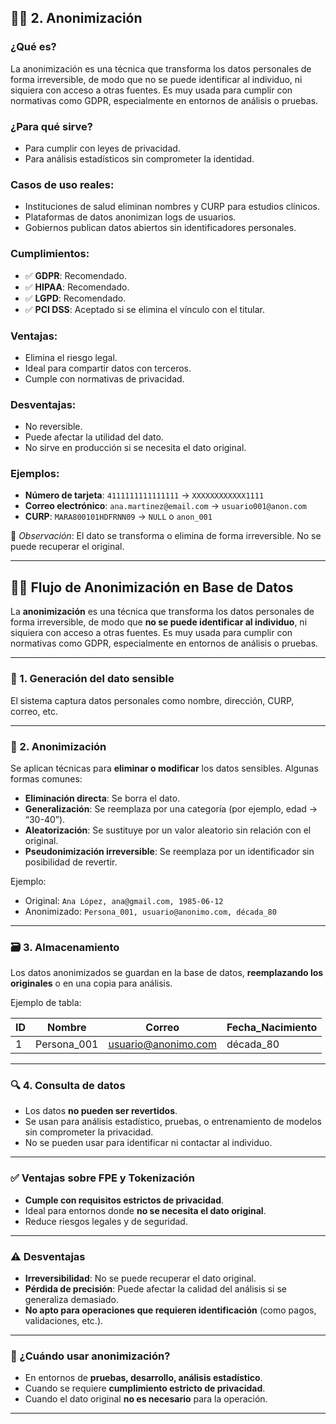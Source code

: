## 🕵️‍♂️ 2. Anonimización

### ¿Qué es?
La anonimización es una técnica que transforma los datos personales de forma irreversible, de modo que no se puede identificar al individuo, ni siquiera con acceso a otras fuentes. Es muy usada para cumplir con normativas como GDPR, especialmente en entornos de análisis o pruebas.

### ¿Para qué sirve?
- Para cumplir con leyes de privacidad.
- Para análisis estadísticos sin comprometer la identidad.

### Casos de uso reales:
- Instituciones de salud eliminan nombres y CURP para estudios clínicos.
- Plataformas de datos anonimizan logs de usuarios.
- Gobiernos publican datos abiertos sin identificadores personales.

### Cumplimientos:
- ✅ **GDPR**: Recomendado.
- ✅ **HIPAA**: Recomendado.
- ✅ **LGPD**: Recomendado.
- ✅ **PCI DSS**: Aceptado si se elimina el vínculo con el titular.

### Ventajas:
- Elimina el riesgo legal.
- Ideal para compartir datos con terceros.
- Cumple con normativas de privacidad.

### Desventajas:
- No reversible.
- Puede afectar la utilidad del dato.
- No sirve en producción si se necesita el dato original.

### Ejemplos:
- **Número de tarjeta**: `4111111111111111` → `XXXXXXXXXXXX1111`  
- **Correo electrónico**: `ana.martinez@email.com` → `usuario001@anon.com`  
- **CURP**: `MARA800101HDFRNN09` → `NULL` o `anon_001`

🔸 *Observación*: El dato se transforma o elimina de forma irreversible. No se puede recuperar el original.

---

## 🕵️‍♂️ **Flujo de Anonimización en Base de Datos**

La **anonimización** es una técnica que transforma los datos personales de forma irreversible, de modo que **no se puede identificar al individuo**, ni siquiera con acceso a otras fuentes. Es muy usada para cumplir con normativas como GDPR, especialmente en entornos de análisis o pruebas.

---

### 🧩 1. **Generación del dato sensible**
El sistema captura datos personales como nombre, dirección, CURP, correo, etc.

---

### 🔄 2. **Anonimización**
Se aplican técnicas para **eliminar o modificar** los datos sensibles. Algunas formas comunes:

- **Eliminación directa**: Se borra el dato.
- **Generalización**: Se reemplaza por una categoría (por ejemplo, edad → “30-40”).
- **Aleatorización**: Se sustituye por un valor aleatorio sin relación con el original.
- **Pseudonimización irreversible**: Se reemplaza por un identificador sin posibilidad de revertir.

Ejemplo:
- Original: `Ana López, ana@gmail.com, 1985-06-12`
- Anonimizado: `Persona_001, usuario@anonimo.com, década_80`

---

### 🗃️ 3. **Almacenamiento**
Los datos anonimizados se guardan en la base de datos, **reemplazando los originales** o en una copia para análisis.

Ejemplo de tabla:

| ID | Nombre      | Correo              | Fecha_Nacimiento |
|----|-------------|---------------------|------------------|
| 1  | Persona_001 | usuario@anonimo.com | década_80        |

---

### 🔍 4. **Consulta de datos**
- Los datos **no pueden ser revertidos**.
- Se usan para análisis estadístico, pruebas, o entrenamiento de modelos sin comprometer la privacidad.
- No se pueden usar para identificar ni contactar al individuo.

---

### ✅ Ventajas sobre FPE y Tokenización

- **Cumple con requisitos estrictos de privacidad**.
- Ideal para entornos donde **no se necesita el dato original**.
- Reduce riesgos legales y de seguridad.

---

### ⚠️ Desventajas

- **Irreversibilidad**: No se puede recuperar el dato original.
- **Pérdida de precisión**: Puede afectar la calidad del análisis si se generaliza demasiado.
- **No apto para operaciones que requieren identificación** (como pagos, validaciones, etc.).

---

### 🧠 ¿Cuándo usar anonimización?

- En entornos de **pruebas, desarrollo, análisis estadístico**.
- Cuando se requiere **cumplimiento estricto de privacidad**.
- Cuando el dato original **no es necesario** para la operación.


---

